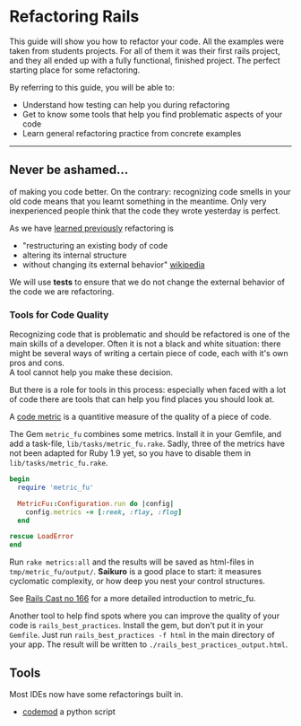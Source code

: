 Refactoring Rails
=======================

This guide will show you how to refactor
your code.  All the examples were taken from
students projects. For all of them it was their
first rails project, and they all ended up with
a fully functional, finished project. The perfect
starting place for some refactoring.

By referring to this guide, you will be able to:

* Understand how testing can help you during refactoring
* Get to know some tools that help you find problematic aspects of your code
* Learn general refactoring practice from concrete examples

---------------------------------------------------------------------------

Never be ashamed...
------------------

of making you code better.  On the contrary: recognizing code smells
in your old code means that you learnt something in the meantime.
Only very inexperienced people think that the code they wrote yesterday is
perfect.


As we have [learned previously](/testing_and_refactoring.html) refactoring is 

* "restructuring an existing body of code
* altering its internal structure
* without changing its external behavior" [wikipedia](http://en.wikipedia.org/wiki/Refactoring)

We will use **tests** to ensure that we do not change the external behavior 
of the code we are refactoring.

### Tools for Code Quality

Recognizing code that is problematic and should be refactored
is one of the main skills of a developer.  Often it is not a
black and white situation: there might be several ways of writing
a certain piece of code, each with it's own pros and cons.  
A tool cannot help you make these decision.

But there is a role for tools in this process: especially when
faced with a lot of code there are tools that can help
you find places you should look at.

A [code metric](http://en.wikipedia.org/wiki/Software_metric) is 
a quantitive measure of the quality of a piece of code.

The Gem `metric_fu` combines some metrics. Install it in your
Gemfile, and add a task-file, `lib/tasks/metric_fu.rake`.
Sadly, three of the metrics have not been adapted for Ruby 1.9 yet,
so you have to disable them in `lib/tasks/metric_fu.rake`.

``` rake
begin
  require 'metric_fu'

  MetricFu::Configuration.run do |config|
    config.metrics -= [:reek, :flay, :flog]
  end

rescue LoadError
end
```

Run `rake metrics:all` and the results will be saved as html-files
in `tmp/metric_fu/output/`. **Saikuro** is a good place to start: it
measures  cyclomatic complexity, or how deep you nest your control structures.

See [Rails Cast no
166](http://railscasts.com/episodes/166-metric-fu?view=asciicast) for a more
detailed introduction to metric_fu.



Another tool to help find spots where you can improve the quality of
your code is `rails_best_practices`.  Install the gem, but don't put
it in your `Gemfile`.  Just run `rails_best_practices -f html` in
the main directory of your app.  The result will be written to 
`./rails_best_practices_output.html`.



Tools
-----

Most IDEs now have some refactorings built in.

* [codemod](https://github.com/facebook/codemod) a python script 
